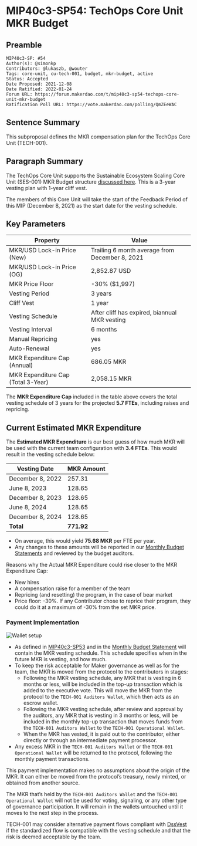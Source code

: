 # MIP40c3-SP54: TechOps Core Unit MKR Budget

## Preamble 

```
MIP40c3-SP: #54
Author(s): @simonkp
Contributors: @lukaszb, @wouter
Tags: core-unit, cu-tech-001, budget, mkr-budget, active
Status: Accepted
Date Proposed: 2021-12-08
Date Ratified: 2022-01-24
Forum URL: https://forum.makerdao.com/t/mip40c3-sp54-techops-core-unit-mkr-budget
Ratification Poll URL: https://vote.makerdao.com/polling/QmZEeWAC
```

## Sentence Summary

This subproposal defines the MKR compensation plan for the TechOps Core Unit (TECH-001).

## Paragraph Summary

The TechOps Core Unit supports the Sustainable Ecosystem Scaling Core Unit (SES-001) MKR Budget structure [discussed here](https://forum.makerdao.com/t/pre-mip-discussion-an-alternative-mkr-compensation-plan/8000). This is a 3-year vesting plan with 1-year cliff vest.

The members of this Core Unit will take the start of the Feedback Period of this MIP (December 8, 2021) as the start date for the vesting schedule.

## Key Parameters

|Property|Value|
|--|--|
|MKR/USD Lock-in Price (New)|Trailing 6 month average from December 8, 2021|
|MKR/USD Lock-in Price (OG)|2,852.87 USD|
|MKR Price Floor|-30% ($1,997)|
|Vesting Period|3 years|
|Cliff Vest|1 year|
|Vesting Schedule|After cliff has expired, biannual MKR vesting|
|Vesting Interval|6 months|
|Manual Repricing|yes|
|Auto-Renewal|yes|
|MKR Expenditure Cap (Annual)|686.05 MKR|
|MKR Expenditure Cap (Total 3-Year)|2,058.15 MKR|

The **MKR Expenditure Cap** included in the table above covers the total vesting schedule of 3 years for the projected **5.7 FTEs**, including raises and repricing.

## Current Estimated MKR Expenditure

The **Estimated MKR Expenditure** is our best guess of how much MKR will be used with the current team configuration with **3.4 FTEs**. This would result in the vesting schedule below:

|Vesting Date|MKR Amount|
|--|--|
|December 8, 2022|257.31|
|June 8, 2023|128.65 |
|December 8, 2023|128.65 |
|June 8, 2024|128.65 |
|December 8, 2024|128.65 |
|**Total**|**771.92**|

- On average, this would yield **75.68 MKR** per FTE per year.
- Any changes to these amounts will be reported in our [Monthly Budget Statements](https://github.com/makerdao-ses/transparency-reporting/) and reviewed by the budget auditors.

Reasons why the Actual MKR Expenditure could rise closer to the MKR Expenditure Cap:

- New hires
- A compensation raise for a member of the team
- Repricing (and resetting) the program, in the case of bear market
- Price floor: -30%. If any Contributor chose to reprice their program, they could do it at a maximum of -30% from the set MKR price.

### Payment Implementation
        
![Wallet setup](https://github.com/makerdao/mips/blob/master/MIP40/MIP40c3-Subproposals/supporting_materials/MIP40c3-SP54/wallet-setup.png)

- As defined in [MIP40c3-SP53](https://github.com/makerdao/mips/blob/master/MIP40/MIP40c3-Subproposals/MIP40c3-SP53.md) and in the [Monthly Budget Statement](https://github.com/MakerOps/tocu-transparency-reporting) will contain the MKR vesting schedule. This schedule specifies when in the future MKR is vesting, and how much.
- To keep the risk acceptable for Maker governance as well as for the team, the MKR is moved from the protocol to the contributors in stages:
  - Following the MKR vesting schedule, any MKR that is vesting in 6 months or less, will be included in the top-up transaction which is added to the executive vote. This will move the MKR from the protocol to the `TECH-001 Auditors Wallet`, which then acts as an escrow wallet.
  - Following the MKR vesting schedule, after review and approval by the auditors, any MKR that is vesting in 3 months or less, will be included in the monthly top-up transaction that moves funds from the `TECH-001 Auditors Wallet` to the `TECH-001 Operational Wallet`.
  - When the MKR has vested, it is paid out to the contributor, either directly or through an intermediate payment processor.
- Any excess MKR in the `TECH-001 Auditors Wallet` or the `TECH-001 Operational Wallet` will be returned to the protocol, following the monthly payment transactions.

This payment implementation makes no assumptions about the origin of the MKR. It can either be moved from the protocol’s treasury, newly minted, or obtained from another source.

The MKR that’s held by the `TECH-001 Auditors Wallet` and the `TECH-001 Operational Wallet` will not be used for voting, signaling, or any other type of governance participation. It will remain in the wallets untouched until it moves to the next step in the process.

TECH-001 may consider alternative payment flows compliant with [DssVest](https://forum.makerdao.com/t/mip-54-dssvest/8025) if the standardized flow is compatible with the vesting schedule and that the risk is deemed acceptable by the team.

